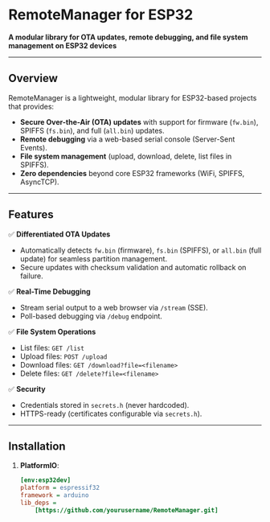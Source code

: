 # RemoteManager for ESP32  
**A modular library for OTA updates, remote debugging, and file system management on ESP32 devices**  



---

## Overview  
RemoteManager is a lightweight, modular library for ESP32-based projects that provides:  
- **Secure Over-the-Air (OTA) updates** with support for firmware (`fw.bin`), SPIFFS (`fs.bin`), and full (`all.bin`) updates.  
- **Remote debugging** via a web-based serial console (Server-Sent Events).  
- **File system management** (upload, download, delete, list files in SPIFFS).  
- **Zero dependencies** beyond core ESP32 frameworks (WiFi, SPIFFS, AsyncTCP).  

---

## Features  
✅ **Differentiated OTA Updates**  
- Automatically detects `fw.bin` (firmware), `fs.bin` (SPIFFS), or `all.bin` (full update) for seamless partition management.  
- Secure updates with checksum validation and automatic rollback on failure.  

✅ **Real-Time Debugging**  
- Stream serial output to a web browser via `/stream` (SSE).  
- Poll-based debugging via `/debug` endpoint.  

✅ **File System Operations**  
- List files: `GET /list`  
- Upload files: `POST /upload`  
- Download files: `GET /download?file=<filename>`  
- Delete files: `GET /delete?file=<filename>`  

✅ **Security**  
- Credentials stored in `secrets.h` (never hardcoded).  
- HTTPS-ready (certificates configurable via `secrets.h`).  

---

## Installation  
1. **PlatformIO**:  
   ```ini
   [env:esp32dev]
   platform = espressif32
   framework = arduino
   lib_deps = 
       [https://github.com/yourusername/RemoteManager.git]
